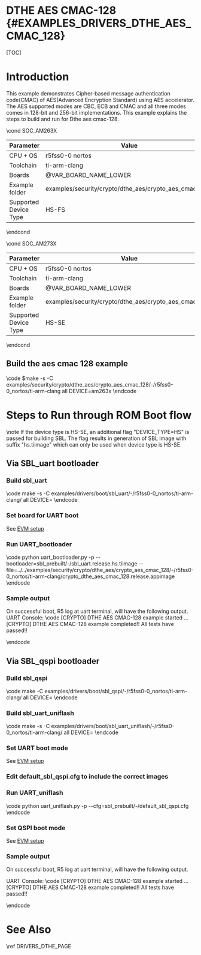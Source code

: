 # DTHE AES CMAC-128 {#EXAMPLES_DRIVERS_DTHE_AES_CMAC_128}

[TOC]

# Introduction
This example demonstrates Cipher-based message authentication code(CMAC) of AES(Advanced Encryption Standard) using AES accelerator. The AES supported modes are CBC, ECB and CMAC and all three modes comes in 128-bit and 256-bit implementations. This example explains the steps to build and run for Dthe aes cmac-128.

\cond SOC_AM263X

 Parameter             | Value
 ----------------------|-----------
 CPU + OS              | r5fss0-0 nortos
 Toolchain             | ti-arm-clang
 Boards                | @VAR_BOARD_NAME_LOWER
 Example folder        | examples/security/crypto/dthe_aes/crypto_aes_cmac_128/
 Supported Device Type | HS-FS

\endcond

\cond SOC_AM273X

 Parameter             | Value
 ----------------------|-----------
 CPU + OS              | r5fss0-0 nortos
 Toolchain             | ti-arm-clang
 Boards                | @VAR_BOARD_NAME_LOWER
 Example folder        | examples/security/crypto/dthe_aes/crypto_aes_cmac_128/
 Supported Device Type | HS-SE

\endcond


## Build the aes cmac 128 example
\code
$make -s -C examples/security/crypto/dthe_aes/crypto_aes_cmac_128/<soc>-<board>/r5fss0-0_nortos/ti-arm-clang all DEVICE=am263x
\endcode


# Steps to Run through ROM Boot flow

\note If the device type is HS-SE, an additional flag "DEVICE_TYPE=HS" is passed for building SBL. The flag results in generation of SBL image with suffix "hs.tiimage" which can only be used when device type is HS-SE.

## Via SBL_uart bootloader

### Build sbl_uart
\code
make -s -C examples/drivers/boot/sbl_uart/<soc>-<board>/r5fss0-0_nortos/ti-arm-clang/ all DEVICE=<soc>
\endcode

### Set board for UART boot

See [EVM setup](https://software-dl.ti.com/mcu-plus-sdk/esd/@VAR_SOC_NAME/latest/exports/docs/api_guide_@VAR_SOC_NAME_LOWER/EVM_SETUP_PAGE.html#autotoc_md29)

### Run UART_bootloader
\code
python uart_bootloader.py -p <COMxx> --bootloader=sbl_prebuilt/<soc>-<board>/sbl_uart.release.hs.tiimage --file=../../examples/security/crypto/dthe_aes/crypto_aes_cmac_128/<soc>-<board>/r5fss0-0_nortos/ti-arm-clang/crypto_dthe_aes_cmac_128.release.appimage
\endcode

### Sample output
On successful boot, R5 log at uart terminal, will have the following output.
UART Console:
\code
[CRYPTO] DTHE AES CMAC-128 example started ...
[CRYPTO] DTHE AES CMAC-128 example completed!!
All tests have passed!!

\endcode

## Via SBL_qspi bootloader

### Build sbl_qspi
\code
make -C examples/drivers/boot/sbl_qspi/<soc>-<board>/r5fss0-0_nortos/ti-arm-clang/ all DEVICE=<soc>
\endcode

### Build sbl_uart_uniflash
\code
make -s -C examples/drivers/boot/sbl_uart_uniflash/<soc>-<board>/r5fss0-0_nortos/ti-arm-clang/ all DEVICE=<soc>
\endcode


### Set UART boot mode
See [EVM setup](https://software-dl.ti.com/mcu-plus-sdk/esd/@VAR_SOC_NAME/latest/exports/docs/api_guide_@VAR_SOC_NAME_LOWER/EVM_SETUP_PAGE.html#autotoc_md29)

### Edit default_sbl_qspi.cfg to include the correct images

### Run UART_uniflash
\code
python uart_uniflash.py -p <COMxx> --cfg=sbl_prebuilt/<soc>-<board>/default_sbl_qspi.cfg
\endcode

### Set QSPI boot mode
See [EVM setup](https://software-dl.ti.com/mcu-plus-sdk/esd/@VAR_SOC_NAME/latest/exports/docs/api_guide_@VAR_SOC_NAME_LOWER/EVM_SETUP_PAGE.html#autotoc_md29)

### Sample output
On successful boot, R5 log at uart terminal, will have the following output.

UART Console:
\code
[CRYPTO] DTHE AES CMAC-128 example started ...
[CRYPTO] DTHE AES CMAC-128 example completed!!
All tests have passed!!

\endcode

# See Also

\ref DRIVERS_DTHE_PAGE